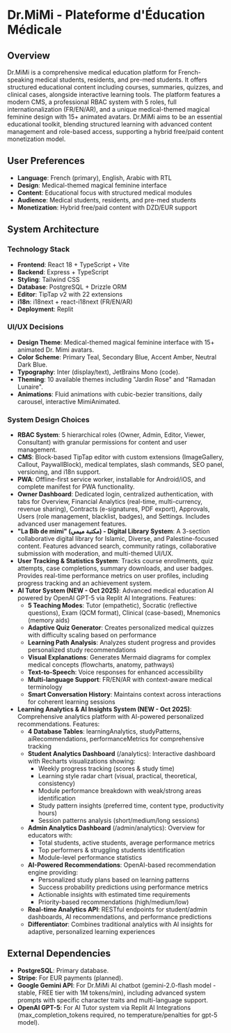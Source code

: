 # Dr.MiMi - Plateforme d'Éducation Médicale

## Overview
Dr.MiMi is a comprehensive medical education platform for French-speaking medical students, residents, and pre-med students. It offers structured educational content including courses, summaries, quizzes, and clinical cases, alongside interactive learning tools. The platform features a modern CMS, a professional RBAC system with 5 roles, full internationalization (FR/EN/AR), and a unique medical-themed magical feminine design with 15+ animated avatars. Dr.MiMi aims to be an essential educational toolkit, blending structured learning with advanced content management and role-based access, supporting a hybrid free/paid content monetization model.

## User Preferences
- **Language**: French (primary), English, Arabic with RTL
- **Design**: Medical-themed magical feminine interface
- **Content**: Educational focus with structured medical modules
- **Audience**: Medical students, residents, and pre-med students
- **Monetization**: Hybrid free/paid content with DZD/EUR support

## System Architecture

### Technology Stack
- **Frontend**: React 18 + TypeScript + Vite
- **Backend**: Express + TypeScript
- **Styling**: Tailwind CSS
- **Database**: PostgreSQL + Drizzle ORM
- **Editor**: TipTap v2 with 22 extensions
- **i18n**: i18next + react-i18next (FR/EN/AR)
- **Deployment**: Replit

### UI/UX Decisions
- **Design Theme**: Medical-themed magical feminine interface with 15+ animated Dr. Mimi avatars.
- **Color Scheme**: Primary Teal, Secondary Blue, Accent Amber, Neutral Dark Blue.
- **Typography**: Inter (display/text), JetBrains Mono (code).
- **Theming**: 10 available themes including "Jardin Rose" and "Ramadan Lunaire".
- **Animations**: Fluid animations with cubic-bezier transitions, daily carousel, interactive MimiAnimated.

### System Design Choices
- **RBAC System**: 5 hierarchical roles (Owner, Admin, Editor, Viewer, Consultant) with granular permissions for content and user management.
- **CMS**: Block-based TipTap editor with custom extensions (ImageGallery, Callout, PaywallBlock), medical templates, slash commands, SEO panel, versioning, and i18n support.
- **PWA**: Offline-first service worker, installable for Android/iOS, and complete manifest for PWA functionality.
- **Owner Dashboard**: Dedicated login, centralized authentication, with tabs for Overview, Financial Analytics (real-time, multi-currency, revenue sharing), Contracts (e-signatures, PDF export), Approvals, Users (role management, blacklist, badges), and Settings. Includes advanced user management features.
- **"La Bib de mimi" (مكتبة ميمي) - Digital Library System**: A 3-section collaborative digital library for Islamic, Diverse, and Palestine-focused content. Features advanced search, community ratings, collaborative submission with moderation, and multi-themed UI/UX.
- **User Tracking & Statistics System**: Tracks course enrollments, quiz attempts, case completions, summary downloads, and user badges. Provides real-time performance metrics on user profiles, including progress tracking and an achievement system.
- **AI Tutor System (NEW - Oct 2025)**: Advanced medical education AI powered by OpenAI GPT-5 via Replit AI Integrations. Features:
  - **5 Teaching Modes**: Tutor (empathetic), Socratic (reflective questions), Exam (QCM format), Clinical (case-based), Mnemonics (memory aids)
  - **Adaptive Quiz Generator**: Creates personalized medical quizzes with difficulty scaling based on performance
  - **Learning Path Analysis**: Analyzes student progress and provides personalized study recommendations
  - **Visual Explanations**: Generates Mermaid diagrams for complex medical concepts (flowcharts, anatomy, pathways)
  - **Text-to-Speech**: Voice responses for enhanced accessibility
  - **Multi-language Support**: FR/EN/AR with context-aware medical terminology
  - **Smart Conversation History**: Maintains context across interactions for coherent learning sessions
- **Learning Analytics & AI Insights System (NEW - Oct 2025)**: Comprehensive analytics platform with AI-powered personalized recommendations. Features:
  - **4 Database Tables**: learningAnalytics, studyPatterns, aiRecommendations, performanceMetrics for comprehensive tracking
  - **Student Analytics Dashboard** (/analytics): Interactive dashboard with Recharts visualizations showing:
    - Weekly progress tracking (scores & study time)
    - Learning style radar chart (visual, practical, theoretical, consistency)
    - Module performance breakdown with weak/strong areas identification
    - Study pattern insights (preferred time, content type, productivity hours)
    - Session patterns analysis (short/medium/long sessions)
  - **Admin Analytics Dashboard** (/admin/analytics): Overview for educators with:
    - Total students, active students, average performance metrics
    - Top performers & struggling students identification
    - Module-level performance statistics
  - **AI-Powered Recommendations**: OpenAI-based recommendation engine providing:
    - Personalized study plans based on learning patterns
    - Success probability predictions using performance metrics
    - Actionable insights with estimated time requirements
    - Priority-based recommendations (high/medium/low)
  - **Real-time Analytics API**: RESTful endpoints for student/admin dashboards, AI recommendations, and performance predictions
  - **Differentiator**: Combines traditional analytics with AI insights for adaptive, personalized learning experiences

## External Dependencies
- **PostgreSQL**: Primary database.
- **Stripe**: For EUR payments (planned).
- **Google Gemini API**: For Dr.MiMi AI chatbot (gemini-2.0-flash model - stable, FREE tier with 1M tokens/min), including advanced system prompts with specific character traits and multi-language support.
- **OpenAI GPT-5**: For AI Tutor system via Replit AI Integrations (max_completion_tokens required, no temperature/penalties for gpt-5 model).